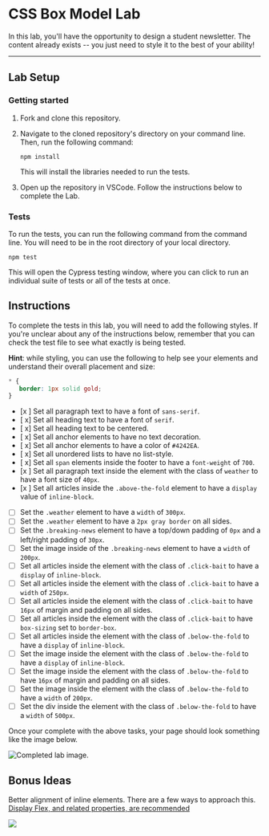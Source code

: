 # CSS Box Model Lab

In this lab, you'll have the opportunity to design a student newsletter. The content already exists -- you just need to style it to the best of your ability!

---

## Lab Setup

### Getting started

1. Fork and clone this repository.

1. Navigate to the cloned repository's directory on your command line. Then, run the following command:

   ```
   npm install
   ```

   This will install the libraries needed to run the tests.

1. Open up the repository in VSCode. Follow the instructions below to complete the Lab.

### Tests

To run the tests, you can run the following command from the command line. You will need to be in the root directory of your local directory.

```
npm test
```

This will open the Cypress testing window, where you can click to run an individual suite of tests or all of the tests at once.

## Instructions

To complete the tests in this lab, you will need to add the following styles. If you're unclear about any of the instructions below, remember that you can check the test file to see what exactly is being tested.

**Hint**: while styling, you can use the following to help see your elements and understand their overall placement and size:

```CSS
* {
   border: 1px solid gold;
}
```

- [x ] Set all paragraph text to have a font of `sans-serif`.
- [ x] Set all heading text to have a font of `serif`.
- [ x] Set all heading text to be centered.
- [ x] Set all anchor elements to have no text decoration.
- [ x] Set all anchor elements to have a color of `#4242EA`.
- [ x] Set all unordered lists to have no list-style.
- [ x] Set all `span` elements inside the footer to have a `font-weight` of `700`.
- [x ] Set all paragraph text inside the element with the class of `weather` to have a font size of `40px`.
- [x ] Set all articles inside the `.above-the-fold` element to have a `display` value of `inline-block`.
- [ ] Set the `.weather` element to have a `width` of `300px`.
- [ ] Set the `.weather` element to have a `2px gray border` on all sides.
- [ ] Set the `.breaking-news` element to have a top/down padding of `0px` and a left/right padding of `30px`.
- [ ] Set the image inside of the `.breaking-news` element to have a `width` of `200px`.
- [ ] Set all articles inside the element with the class of `.click-bait` to have a `display` of `inline-block`.
- [ ] Set all articles inside the element with the class of `.click-bait` to have a `width` of `250px`.
- [ ] Set all articles inside the element with the class of `.click-bait` to have `16px` of margin and padding on all sides.
- [ ] Set all articles inside the element with the class of `.click-bait` to have `box-sizing` set to `border-box`.
- [ ] Set all articles inside the element with the class of `.below-the-fold` to have a `display` of `inline-block`.
- [ ] Set the image inside the element with the class of `.below-the-fold` to have a `display` of `inline-block`.
- [ ] Set the image inside the element with the class of `.below-the-fold` to have `16px` of margin and padding on all sides.
- [ ] Set the image inside the element with the class of `.below-the-fold` to have a `width` of `200px`.
- [ ] Set the div inside the element with the class of `.below-the-fold` to have a `width` of `500px`.

Once your complete with the above tasks, your page should look something like the image below.

![Completed lab image.](./assets/basic-example-completed.png)

## Bonus Ideas

Better alignment of inline elements. There are a few ways to approach this. [Display Flex, and related properties, are recommended](https://css-tricks.com/snippets/css/a-guide-to-flexbox/)

![](./assets/bonus-example-completed.png)
